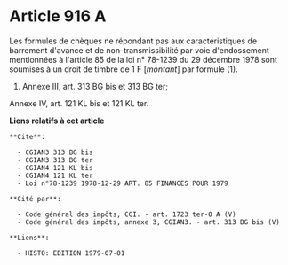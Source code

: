 # Article 916 A

Les formules de chèques ne répondant pas aux caractéristiques de barrement d'avance et de non-transmissibilité par voie
d'endossement mentionnées à l'article 85 de la loi n° 78-1239 du 29 décembre 1978 sont soumises à un droit de timbre de 1 F
[*montant*] par formule (1).

1)  Annexe III, art. 313 BG bis et 313 BG ter;

Annexe IV, art. 121 KL bis et 121 KL ter.

**Liens relatifs à cet article**

	**Cite**:

	  - CGIAN3 313 BG bis
	  - CGIAN3 313 BG ter
	  - CGIAN4 121 KL bis
	  - CGIAN4 121 KL ter
	  - Loi n°78-1239 1978-12-29 ART. 85 FINANCES POUR 1979

	**Cité par**:

	  - Code général des impôts, CGI. - art. 1723 ter-0 A (V)
	  - Code général des impôts, annexe 3, CGIAN3. - art. 313 BG bis (V)

	**Liens**:

	  - HISTO: EDITION 1979-07-01

